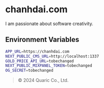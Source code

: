 # chanhdai.com

I am passionate about software creativity.

## Environment Variables

```bash
APP_URL=https://chanhdai.com
NEXT_PUBLIC_CMS_URL=http://localhost:1337
GOLD_PRICE_API_URL=tobechanged
NEXT_PUBLIC_MIXPANEL_TOKEN=tobechanged
OG_SECRET=tobechanged

```
> © 2024 Quaric Co., Ltd.
